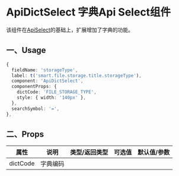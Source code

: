 # ApiDictSelect 字典Api Select组件

该组件在[ApiSelect](../../components/common-ui/vben-api-component.md)的基础上，扩展增加了字典的功能。

## 一、Usage

```typescript
{
  fieldName: 'storageType',
  label: t('smart.file.storage.title.storageType'),
  component: 'ApiDictSelect',
  componentProps: {
    dictCode: 'FILE_STORAGE_TYPE',
    style: { width: '140px' },
  },
  searchSymbol: '=',
},
```

## 二、Props

| 属性     | 说明     | 类型/返回类型 | 可选值 | 默认值/参数 |
| -------- | -------- | ------------- | ------ | ----------- |
| dictCode | 字典编码 |               |        |             |

